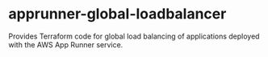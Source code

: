 # apprunner-global-loadbalancer
Provides Terraform code for global load balancing of applications deployed with the AWS App Runner service.
